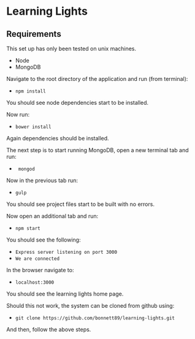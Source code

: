 # Learning Lights

## Requirements

This set up has only been tested on unix machines.

* Node
* MongoDB

Navigate to the root directory of the application and run (from terminal):

* ```npm install```

You should see node dependencies start to be installed.

Now run:

* ``` bower install ```

Again dependencies should be installed.

The next step is to start running MongoDB, open a new terminal tab and run:

* ``` mongod```

Now in the previous tab run:

* ``` gulp ```

You should see project files start to be built with no errors.

Now open an additional tab and run:

* ``` npm start ```

You should see the following:

* ``` Express server listening on port 3000 ```
* ``` We are connected ```

In the browser navigate to:

* ```localhost:3000```

You should see the learning lights home page.

Should this not work, the system can be cloned from github using:

* ```git clone https://github.com/bonnett89/learning-lights.git```

And then, follow the above steps.















